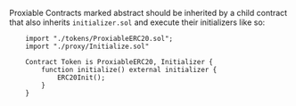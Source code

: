 Proxiable Contracts marked abstract should be inherited by a child contract that also inherits ```initializer.sol```
and execute their initializers like so:

```
    import "./tokens/ProxiableERC20.sol";
    import "./proxy/Initialize.sol"

    Contract Token is ProxiableERC20, Initializer {
        function initialize() external initializer {
            ERC20Init();
        }
    }
```